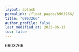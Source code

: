 ```yaml
---
layout: splash
permalink: /float_pages/6903266/
title: "6903266"
author_profile: false
last_modified_at: 2025-06-13
toc: false
---
```

 
6903266
